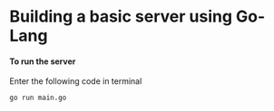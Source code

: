 # Building a basic server using Go-Lang

#### To run the server 
Enter the following code in terminal
```bash
go run main.go
```

